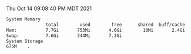 Thu Oct 14 09:08:40 PM MDT 2021
```bash
System Memory
               total        used        free      shared  buff/cache   available
Mem:           7.7Gi       753Mi       4.6Gi        10Mi       2.4Gi       6.6Gi
Swap:          7.6Gi       344Mi       7.3Gi
System Storage
675M	.
```
```bash
